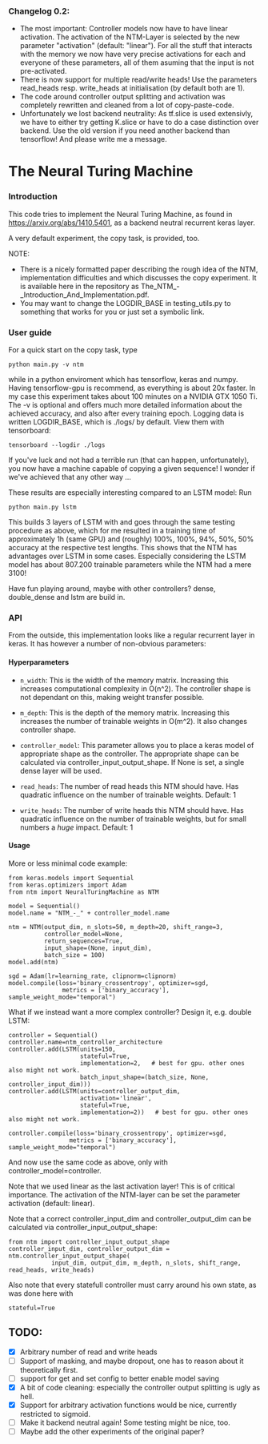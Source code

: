 ### Changelog 0.2:
* The most important: Controller models now have to have linear activation. The activation of the NTM-Layer is selected
  by the new parameter "activation" (default: "linear"). For all the stuff that interacts with the memory we now have very precise
  activations for each and everyone of these parameters, all of them asuming that the input is not pre-activated. 
* There is now support for multiple read/write heads! Use the parameters read_heads resp. write_heads at initialisation
  (by default both are 1).
* The code around controller output splitting and activation was completely rewritten and cleaned from a lot of
  copy-paste-code.
* Unfortunately we lost backend neutrality: As tf.slice is used extensivly, we have to either try getting K.slice or
  have to do a case distinction over backend. Use the old version if you need another backend than tensorflow! And
  please write me a message.

# The Neural Turing Machine
### Introduction
This code tries to implement the Neural Turing Machine, as found in 
https://arxiv.org/abs/1410.5401, as a backend neutral recurrent keras layer.

A very default experiment, the copy task, is provided, too.

NOTE:
* There is a nicely formatted paper describing the rough idea of the NTM, implementation difficulties and which discusses the
  copy experiment. It is available here in the repository as The_NTM_-_Introduction_And_Implementation.pdf. 
* You may want to change the LOGDIR_BASE in testing_utils.py to something that works for you or just set a symbolic
  link.


### User guide
For a quick start on the copy task, type 

    python main.py -v ntm

while in a python enviroment which has tensorflow, keras and numpy.
Having tensorflow-gpu is recommend, as everything is about 20x faster.
In my case this experiment takes about 100 minutes on a NVIDIA GTX 1050 Ti.
The -v is optional and offers much more detailed information about the achieved accuracy, and also after every training
epoch.
Logging data is written LOGDIR_BASE, which is ./logs/ by default. View them with tensorboard:

    tensorboard --logdir ./logs

If you've luck and not had a terrible run (that can happen, unfortunately), you now have a machine capable of copying a
given sequence! I wonder if we've achieved that any other way ...

These results are especially interesting compared to an LSTM model: Run

    python main.py lstm

This builds 3 layers of LSTM with and goes through the same testing procedure
as above, which for me resulted in a training time of approximately 1h (same GPU) and 
(roughly) 100%, 100%, 94%, 50%, 50% accuracy at the respective test lengths.
This shows that the NTM has advantages over LSTM in some cases. Especially considering the LSTM model has about 807.200
trainable parameters while the NTM had a mere 3100! 

Have fun playing around, maybe with other controllers? dense, double_dense and lstm are build in.


### API
From the outside, this implementation looks like a regular recurrent layer in keras.
It has however a number of non-obvious parameters:

#### Hyperparameters

  
*  `n_width`: This is the width of the memory matrix. Increasing this increases computational complexity in O(n^2). The
   controller shape is not dependant on this, making weight transfer possible.

*  `m_depth`: This is the depth of the memory matrix. Increasing this increases the number of trainable weights in O(m^2). It also changes controller shape. 

*  `controller_model`: This parameter allows you to place a keras model of appropriate shape as the controller. The
appropriate shape can be calculated via controller_input_output_shape. If None is set, a single dense layer will be
used. 

*  `read_heads`: The number of read heads this NTM should have. Has quadratic influence on the number of trainable
   weights. Default: 1

*  `write_heads`: The number of write heads this NTM should have. Has quadratic influence on the number of trainable
   weights, but for small numbers a *huge* impact. Default: 1


#### Usage

More or less minimal code example:

    from keras.models import Sequential
    from keras.optimizers import Adam
    from ntm import NeuralTuringMachine as NTM

    model = Sequential()
    model.name = "NTM_-_" + controller_model.name

    ntm = NTM(output_dim, n_slots=50, m_depth=20, shift_range=3,
              controller_model=None,
              return_sequences=True,
              input_shape=(None, input_dim), 
              batch_size = 100)
    model.add(ntm)

    sgd = Adam(lr=learning_rate, clipnorm=clipnorm)
    model.compile(loss='binary_crossentropy', optimizer=sgd,
                   metrics = ['binary_accuracy'], sample_weight_mode="temporal")

What if we instead want a more complex controller? Design it, e.g. double LSTM:

    controller = Sequential()
    controller.name=ntm_controller_architecture
    controller.add(LSTM(units=150,
                        stateful=True,
                        implementation=2,   # best for gpu. other ones also might not work.
                        batch_input_shape=(batch_size, None, controller_input_dim)))
    controller.add(LSTM(units=controller_output_dim,
                        activation='linear',
                        stateful=True,
                        implementation=2))   # best for gpu. other ones also might not work.

    controller.compile(loss='binary_crossentropy', optimizer=sgd,
                     metrics = ['binary_accuracy'], sample_weight_mode="temporal")

And now use the same code as above, only with controller_model=controller.

Note that we used linear as the last activation layer! This is of critical importance.
The activation of the NTM-layer can be set the parameter activation (default: linear).

Note that a correct controller_input_dim and controller_output_dim can be calculated via controller_input_output_shape:

    from ntm import controller_input_output_shape
    controller_input_dim, controller_output_dim = ntm.controller_input_output_shape(
                input_dim, output_dim, m_depth, n_slots, shift_range, read_heads, write_heads) 


Also note that every statefull controller must carry around his own state, as was done here with 

    stateful=True





## TODO:
- [x] Arbitrary number of read and write heads
- [ ] Support of masking, and maybe dropout, one has to reason about it theoretically first.
- [ ] support for get and set config to better enable model saving
- [x] A bit of code cleaning: especially the controller output splitting is ugly as hell.
- [x] Support for arbitrary activation functions would be nice, currently restricted to sigmoid.
- [ ] Make it backend neutral again! Some testing might be nice, too. 
- [ ] Maybe add the other experiments of the original paper?
